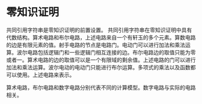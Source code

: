 # 零知识证明

共同引用字符串是零知识证明的前置设置。 共同引用字符串在零知识证明中具有代数结构。算术电路和布尔电路，上述电路来自一个有轩玉的多个元素。算数电路的边是有限元素的值。射手电路的节点是电路门。电动门可以进行加法和乘法运算。波尔电路包括逻辑门和一些逻辑门相互连接的边。布尔电路边的取值只能为零或者一。算术电路的边的取值可以是一个有限域的剩余值。上述电路的门可以进行加法和乘法运算。波尔电动的电动门只能进行布尔运算。多项式的乘法以及函数都可以使用。上述电路来表示。

算术电路，布尔电路和数字电路分别代表不同的计算模型。数字电路与实际的电路相关。

